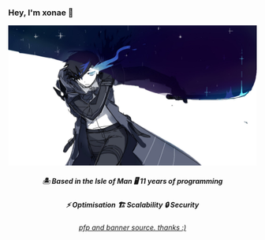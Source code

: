 ### Hey, I'm xonae 👋

![mxoav](https://github.com/xonae/xonae/blob/master/banner.png)

<h5 align="center">🏝️ Based in the Isle of Man
🖥️ 11 years of programming</h3>
<h5 align="center">
⚡ Optimisation
🏗️ Scalability
🔒 Security</h3>

<h6 align="center"><a href="https://twitter.com/mxoav">pfp and banner source. thanks :)</a></h2>

